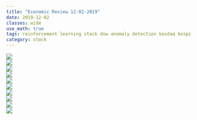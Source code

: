 ```yaml
---
title: "Economic Review 12-02-2019"
date: 2019-12-02
classes: wide
use_math: true
tags: reinforcement learning stock dow anomaly detection kosdaq kospi
category: stock
---
```



![](../../pictures/stock_analysis/20191202_ko_tech.png)  
![](../../pictures/stock_analysis/20191202_ko_ano.png)  
![](../../pictures/stock_analysis/20191202_ko_anotech_index.png)  
![](../../pictures/stock_analysis/20191202_ko_bayesprice_index.png)  
![](../../pictures/stock_analysis/20191202_ko_total_index.png)  
![](../../pictures/stock_analysis/20191202_ko_dji_tech.png)  
![](../../pictures/stock_analysis/20191202_ko_dji_ano.png)  
![](../../pictures/stock_analysis/20191202_ko_dji_anotech_index.png)  
![](../../pictures/stock_analysis/20191202_ko_dji_bayesprice_index.png)  
![](../../pictures/stock_analysis/20191202_ko_dji_total_index.png)  
